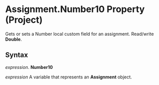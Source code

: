 
# Assignment.Number10 Property (Project)

Gets or sets a Number local custom field for an assignment. Read/write  **Double**.


## Syntax

 _expression_. **Number10**

 _expression_ A variable that represents an **Assignment** object.

